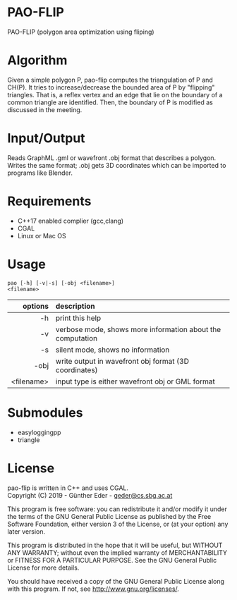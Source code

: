 # PAO-FLIP

PAO-FLIP (polygon area optimization using fliping) 

# Algorithm

Given a simple polygon P, pao-flip computes the triangulation of P and CH(P). It tries to increase/decrease the bounded area of P by "flipping" triangles. That is, a reflex vertex and an edge that lie on the boundary of a common triangle are identified. Then, the boundary of P is modified as discussed in the meeting.

# Input/Output

Reads GraphML .gml or  wavefront .obj format that describes a polygon. Writes the
same format; .obj gets 3D coordinates which can be imported to programs like
Blender.

# Requirements 
- C++17 enabled complier (gcc,clang)
- CGAL 
- Linux or Mac OS


# Usage

<code>pao [-h] [-v|-s] [-obj &lt;filename&gt;] &lt;filename&gt;</code>

| options        | description           |
| -------------:|:------------- |
|  -h           |         print this help |
|  -v           |         verbose mode, shows more information about the computation |
|  -s           |         silent mode, shows no information |
|  -obj      |            write output in wavefront obj format (3D coordinates) |
|  &lt;filename&gt; |           input type is either wavefront obj or GML format |

# Submodules

- easyloggingpp
- triangle 


# License
pao-flip is written in C++ and uses CGAL.  
Copyright (C) 2019 - Günther Eder - geder@cs.sbg.ac.at

This program is free software: you can redistribute it and/or modify
it under the terms of the GNU General Public License as published by
the Free Software Foundation, either version 3 of the License, or
(at your option) any later version.

This program is distributed in the hope that it will be useful,
but WITHOUT ANY WARRANTY; without even the implied warranty of
MERCHANTABILITY or FITNESS FOR A PARTICULAR PURPOSE.  See the
GNU General Public License for more details.

You should have received a copy of the GNU General Public License
along with this program.  If not, see <http://www.gnu.org/licenses/>.
